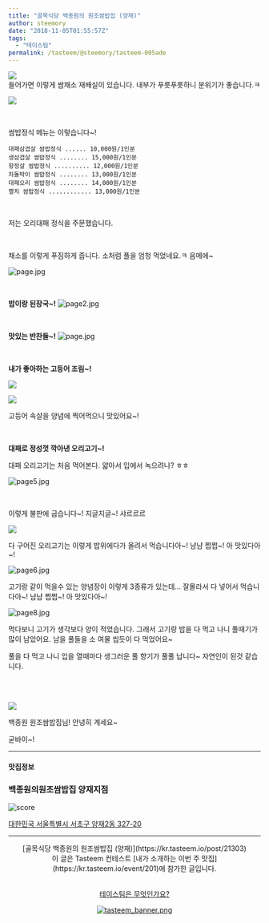 ```yaml
---
title: "골목식당 백종원의 원조쌈밥집 (양재)"
author: steemory
date: "2018-11-05T01:55:57Z"
tags:
  - "테이스팀"
permalink: /tasteem/@steemory/tasteem-005ade
---
```

![](https://static.tasteem.io/uploads/3843/post/21303/content_cf289531-3725-4aea-8faa-691fd8cb3012.jpeg)
<br/>
들어가면 이렇게 쌈채소 재배실이 있습니다. 내부가 푸릇푸릇하니 분위기가 좋습니다.ㅋ

![](https://static.tasteem.io/uploads/image/image/99876/bef58d75-5785-4cd9-be8e-bca7aa1400ae.jpeg)

<br>

쌈밥정식 메뉴는 이렇습니다~!

```
대패삼겹살 쌈밥정식 ...... 10,000원/1인분
생삼겹살 쌈밥정식 ........ 15,000원/1인분
항정살 쌈밥정식 .......... 12,000원/1인분
차돌박이 쌈밥정식 ........ 13,000원/1인분
대패오리 쌈밥정식 ........ 14,000원/1인분
멸치 쌈밥정식 ............ 13,000원/1인분
```

<br>

저는 오리대패 정식을 주문했습니다.

<br>

채소를 이렇게 푸짐하게 줍니다. 소처럼 풀을 엄청 먹었네요.ㅋ 음메에~

![page.jpg](https://static.tasteem.io/uploads/image/image/99878/bef58d75-5785-4cd9-be8e-bca7aa1400ae.jpeg)

<br>

**밥이랑 된장국~!**
![page2.jpg](https://static.tasteem.io/uploads/image/image/99880/bef58d75-5785-4cd9-be8e-bca7aa1400ae.jpeg)

<br>

**맛있는 반찬들~!**
![page.jpg](https://static.tasteem.io/uploads/image/image/99881/bef58d75-5785-4cd9-be8e-bca7aa1400ae.jpeg)

<br>

**내가 좋아하는 고등어 조림~!**

![](https://static.tasteem.io/uploads/image/image/99882/bef58d75-5785-4cd9-be8e-bca7aa1400ae.jpeg)

![](https://static.tasteem.io/uploads/image/image/99883/7ee0e2b3-e525-43f7-ab5b-475411ebb1c6.jpeg)

고등어 속살을 양념에 찍어먹으니 맛있어요~!

<br>


**대패로 정성껏 깍아낸 오리고기~!**

대패 오리고기는 처음 먹어본다. 얇아서 입에서 녹으려나? ㅎㅎ 

![page5.jpg](https://static.tasteem.io/uploads/image/image/99893/7ee0e2b3-e525-43f7-ab5b-475411ebb1c6.jpeg)

<br>

이렇게 불판에 굽습니다~! 지글지글~! 샤르르르

![](https://static.tasteem.io/uploads/image/image/99895/7ee0e2b3-e525-43f7-ab5b-475411ebb1c6.jpeg)



다 구어진 오리고기는 이렇게 밥위에다가 올려서 먹습니다아~! 냠냠 쩝쩝~! 아 맛있다아~!

![page6.jpg](https://static.tasteem.io/uploads/image/image/99896/7ee0e2b3-e525-43f7-ab5b-475411ebb1c6.jpeg)

고기랑 같이 먹을수 있는 양념장이 이렇게 3종류가 있는데...
잘몰라서 다 넣어서 먹습니다아~! 냠냠 쩝쩝~! 아 맛있다아~!

![page8.jpg](https://static.tasteem.io/uploads/image/image/99897/bef58d75-5785-4cd9-be8e-bca7aa1400ae.jpeg)


먹다보니 고기가 생각보다 양이 적었습니다. 그래서 고기랑 밥을 다 먹고 나니 풀때기가 많이 남았어요. 남을 풀들을 소 여물 씹듯이 다 먹었어요~

풀을 다 먹고 나니 입을 열때마다 생그러운 풀 향기가 풀풀 납니다~ 자연인이 된것 같습니다.

<br><br>

![](https://static.tasteem.io/uploads/image/image/99898/7ee0e2b3-e525-43f7-ab5b-475411ebb1c6.jpeg)


백종원 원조쌈밥집님! 안녕히 계세요~

굳바이~!




---------------------
#### 맛집정보
### 백종원의원조쌈밥집 양재지점
![score](https://static.tasteem.io/images/steem/1Crowns.png)

[대한민국 서울특별시 서초구 양재2동 327-20](https://kr.tasteem.io/post/21303#map)

-----------------------------------------
<center>[골목식당 백종원의 원조쌈밥집 (양재)](https://kr.tasteem.io/post/21303)
<br/>이 글은 Tasteem 컨테스트
 [내가 소개하는  이번 주 맛집](https://kr.tasteem.io/event/201)에 참가한 글입니다.

<br/>[테이스팀은 무엇인가요?](https://kr.tasteem.io/about)

[![tasteem_banner.png](https://static.tasteem.io/images/tasteem_banner_v3.png)](https://kr.tasteem.io)</center>